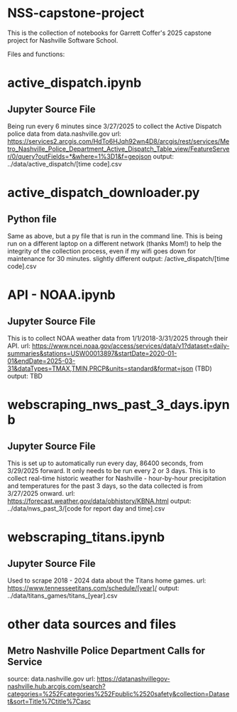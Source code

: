 # NSS-capstone-project

This is the collection of notebooks for Garrett Coffer's 2025 capstone project for Nashville Software School.

Files and functions:

# active_dispatch.ipynb
## Jupyter Source File
Being run every 6 minutes since 3/27/2025 to collect the Active Dispatch police data from data.nashville.gov
url: https://services2.arcgis.com/HdTo6HJqh92wn4D8/arcgis/rest/services/Metro_Nashville_Police_Department_Active_Dispatch_Table_view/FeatureServer/0/query?outFields=*&where=1%3D1&f=geojson
output: ../data/active_dispatch/[time code].csv

# active_dispatch_downloader.py
## Python file
Same as above, but a py file that is run in the command line.  This is being run on a different laptop on a different network (thanks Mom!) to help the integrity of the collection process, even if my wifi goes down for maintenance for 30 minutes.
slightly different output: /active_dispatch/[time code].csv

# API - NOAA.ipynb
## Jupyter Source File
This is to collect NOAA weather data from 1/1/2018-3/31/2025 through their API.
url: https://www.ncei.noaa.gov/access/services/data/v1?dataset=daily-summaries&stations=USW00013897&startDate=2020-01-01&endDate=2025-03-31&dataTypes=TMAX,TMIN,PRCP&units=standard&format=json (TBD)
output: TBD

# webscraping_nws_past_3_days.ipynb
## Jupyter Source File
This is set up to automatically run every day, 86400 seconds, from 3/29/2025 forward.  It only needs to be run every 2 or 3 days.  This is to collect real-time historic weather for Nashville - hour-by-hour precipitation and temperatures for the past 3 days, so the data collected is from 3/27/2025 onward.
url: https://forecast.weather.gov/data/obhistory/KBNA.html
output: ../data/nws_past_3/[code for report day and time].csv

# webscraping_titans.ipynb
## Jupyter Source File
Used to scrape 2018 - 2024 data about the Titans home games.
url: https://www.tennesseetitans.com/schedule/[year]/
output: ../data/titans_games/titans_[year].csv

# other data sources and files

## Metro Nashville Police Department Calls for Service
source: data.nashville.gov
url: https://datanashvillegov-nashville.hub.arcgis.com/search?categories=%252Fcategories%252Fpublic%2520safety&collection=Dataset&sort=Title%7Ctitle%7Casc